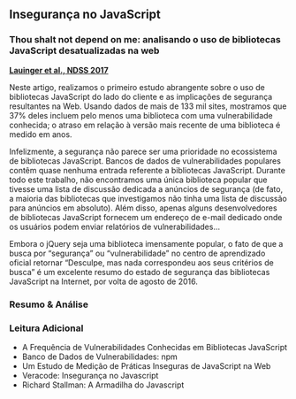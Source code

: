 ## Insegurança no JavaScript

### Thou shalt not depend on me: analisando o uso de bibliotecas JavaScript desatualizadas na web

[**Lauinger et al., NDSS 2017**](https://archive.is/pO88S)

Neste artigo, realizamos o primeiro estudo abrangente sobre o uso de bibliotecas JavaScript do lado do cliente e as implicações de segurança resultantes na Web. Usando dados de mais de 133 mil sites, mostramos que 37% deles incluem pelo menos uma biblioteca com uma vulnerabilidade conhecida; o atraso em relação à versão mais recente de uma biblioteca é medido em anos.

Infelizmente, a segurança não parece ser uma prioridade no ecossistema de bibliotecas JavaScript. Bancos de dados de vulnerabilidades populares contêm quase nenhuma entrada referente a bibliotecas JavaScript. Durante todo este trabalho, não encontramos uma única biblioteca popular que tivesse uma lista de discussão dedicada a anúncios de segurança (de fato, a maioria das bibliotecas que investigamos não tinha uma lista de discussão para anúncios em absoluto). Além disso, apenas alguns desenvolvedores de bibliotecas JavaScript fornecem um endereço de e-mail dedicado onde os usuários podem enviar relatórios de vulnerabilidades…

Embora o jQuery seja uma biblioteca imensamente popular, o fato de que a busca por “segurança” ou “vulnerabilidade” no centro de aprendizado oficial retornar “Desculpe, mas nada correspondeu aos seus critérios de busca” é um excelente resumo do estado de segurança das bibliotecas JavaScript na Internet, por volta de agosto de 2016.

### Resumo & Análise

### Leitura Adicional

- A Frequência de Vulnerabilidades Conhecidas em Bibliotecas JavaScript
- Banco de Dados de Vulnerabilidades: npm
- Um Estudo de Medição de Práticas Inseguras de JavaScript na Web
- Veracode: Insegurança no Javascript
- Richard Stallman: A Armadilha do Javascript